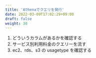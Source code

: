 ```yaml
---
title: 'Athenaでクエリを発行'
date: 2022-03-09T17:02:29+09:00
draft: false
weight: 30
---
```


1. どういうカラムがあるかを確認する
2. サービス別利用料金のクエリーを流す
3. ec2、rds、s3 の usagetype を確認する
